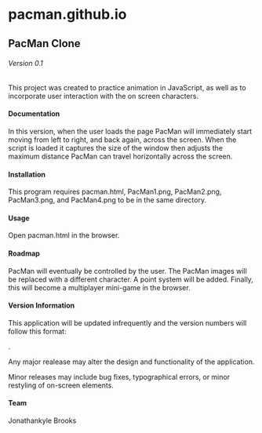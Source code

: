 # pacman.github.io

## PacMan Clone
###### Version 0.1

This project was created to practice animation in JavaScript, as well as to incorporate user interaction with the on screen characters.

#### Documentation

In this version, when the user loads the page PacMan will immediately start moving from left to right, and back again, across the screen. When the script is loaded it captures the size of the window then adjusts the maximum distance PacMan can travel horizontally across the screen.

#### Installation

This program requires pacman.html, PacMan1.png, PacMan2.png, PacMan3.png, and PacMan4.png to be in the same directory.

#### Usage

Open pacman.html in the browser.

#### Roadmap

PacMan will eventually be controlled by the user. The PacMan images will be replaced with a different character. A point system will be added. Finally, this will become a multiplayer mini-game in the browser.

#### Version Information

This application will be updated infrequently and the version numbers will follow this format:

<major>.<minor>

Any major realease may alter the design and functionality of the application. 

Minor releases may include bug fixes, typographical errors, or minor restyling of on-screen elements. 

#### Team

Jonathankyle Brooks